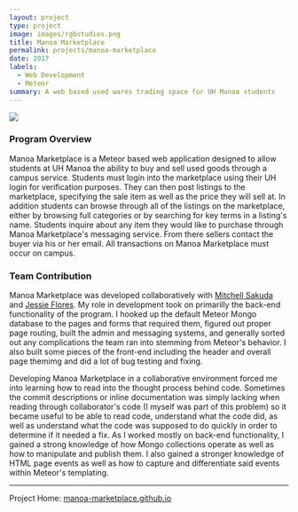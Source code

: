 ```yaml
---
layout: project
type: project
image: images/rgbstudios.png
title: Manoa Marketplace
permalink: projects/manoa-marketplace
date: 2017
labels:
  - Web Development
  - Meteor
summary: A web based used wares trading space for UH Manoa students
---
```


<img class="ui image" src="{{ site.baseurl }}/images/manoa-marketplace-home.png">

### Program Overview

Manoa Marketplace is a Meteor based web application designed to allow students at UH Manoa the ability to buy and sell used goods through a campus service. Students must login into the marketplace using their UH login for verification purposes. They can then post listings to the marketplace, specifying the sale item as well as the price they will sell at. In addition students can browse through all of the listings on the marketplace, either by browsing full categories or by searching for key terms in a listing's name. Students inquire about any item they would like to purchase through Manoa Marketplace's messaging service. From there sellers contact the buyer via his or her email. All transactions on Manoa Marketplace must occur on campus.

### Team Contribution

Manoa Marketplace was developed collaboratively with <a href="https://mhsakuda.github.io/" target="_blank">Mitchell Sakuda</a> and <a href="https://jessieflores.github.io/" target="_blank">Jessie Flores</a>. My role in development took on primarilly the back-end functionality of the program. I hooked up the default Meteor Mongo database to the pages and forms that required them, figured out proper page routing, built the admin and messaging systems, and generally sorted out any complications the team ran into stemming from Meteor's behavior. I also built some pieces of the front-end including the header and overall page themimg and did a lot of bug testing and fixing.

Developing Manoa Marketplace in a collaborative environment forced me into learning how to read into the thought process behind code. Sometimes the commit descriptions or inline documentation was simply lacking when reading through collaborator's code (I myself was part of this problem) so it became useful to be able to read code, understand what the code did, as well as understand what the code was supposed to do quickly in order to determine if it needed a fix. As I worked mostly on back-end functionality, I gained a strong knowledge of how Mongo collections operate as well as how to manipulate and publish them. I also gained a stronger knowledge of HTML page events as well as how to capture and differentiate said events within Meteor's templating.

<hr>
Project Home: <a href="https://manoa-marketplace.github.io/">manoa-marketplace.github.io</a>